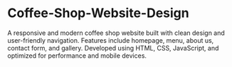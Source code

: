 # Coffee-Shop-Website-Design
A responsive and modern coffee shop website built with clean design and user-friendly navigation. Features include homepage, menu, about us, contact form, and gallery. Developed using HTML, CSS, JavaScript, and optimized for performance and mobile devices.
